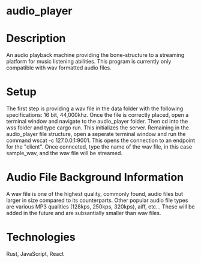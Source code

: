 # audio_player

# Description 
An audio playback machine providing the bone-structure to a streaming platform for music listening abilities. This program is currently only compatible with wav formatted audio files. 

# Setup
The first step is providing a wav file in the data folder with the following specifications: 16 bit, 44,000khz. Once the file is correctly placed, open a terminal window and navigate to the audio_player folder. Then cd into the wss folder and type cargo run. This initializes the server. Remaining in the audio_player file structure, open a seperate terminal window and run the command wscat -c 127.0.0.1:9001. This opens the connection to an endpoint for the "client". Once connceted, type the name of the wav file, in this case sample_wav, and the wav file will be streamed.

# Audio File Background Information
A wav file is one of the highest quality, commonly found, audio files but larger in size compared to its counterparts. Other popular audio file types are various MP3 qualities (128kps, 250kps, 320kps), aiff, etc... These will be added in the future and are subsantially smaller than wav files. 

# Technologies
Rust, JavaScript, React 
